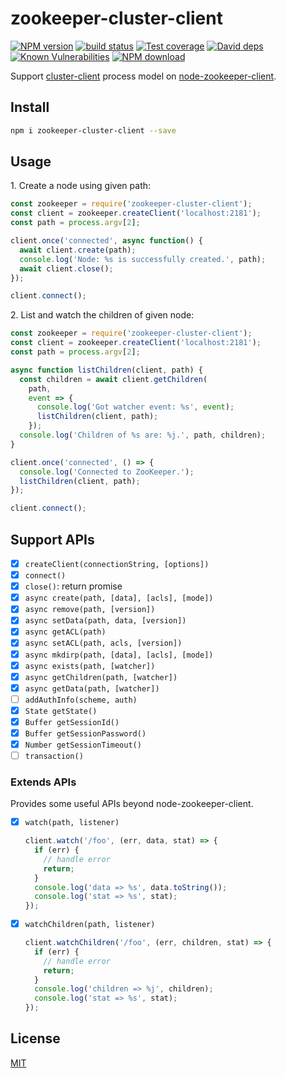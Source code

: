# zookeeper-cluster-client

[![NPM version][npm-image]][npm-url]
[![build status][travis-image]][travis-url]
[![Test coverage][codecov-image]][codecov-url]
[![David deps][david-image]][david-url]
[![Known Vulnerabilities][snyk-image]][snyk-url]
[![NPM download][download-image]][download-url]

[npm-image]: https://img.shields.io/npm/v/zookeeper-cluster-client.svg?style=flat-square
[npm-url]: https://npmjs.org/package/zookeeper-cluster-client
[travis-image]: https://img.shields.io/travis/node-modules/zookeeper-cluster-client.svg?style=flat-square
[travis-url]: https://travis-ci.org/node-modules/zookeeper-cluster-client
[codecov-image]: https://codecov.io/gh/node-modules/zookeeper-cluster-client/branch/master/graph/badge.svg
[codecov-url]: https://codecov.io/gh/node-modules/zookeeper-cluster-client
[david-image]: https://img.shields.io/david/node-modules/zookeeper-cluster-client.svg?style=flat-square
[david-url]: https://david-dm.org/node-modules/zookeeper-cluster-client
[snyk-image]: https://snyk.io/test/npm/zookeeper-cluster-client/badge.svg?style=flat-square
[snyk-url]: https://snyk.io/test/npm/zookeeper-cluster-client
[download-image]: https://img.shields.io/npm/dm/zookeeper-cluster-client.svg?style=flat-square
[download-url]: https://npmjs.org/package/zookeeper-cluster-client

Support [cluster-client](https://www.npmjs.com/package/cluster-client) process model on [node-zookeeper-client](https://www.npmjs.com/package/node-zookeeper-client).

## Install

```bash
npm i zookeeper-cluster-client --save
```

## Usage

1\. Create a node using given path:

```js
const zookeeper = require('zookeeper-cluster-client');
const client = zookeeper.createClient('localhost:2181');
const path = process.argv[2];

client.once('connected', async function() {
  await client.create(path);
  console.log('Node: %s is successfully created.', path);
  await client.close();
});

client.connect();
```

2\. List and watch the children of given node:

```js
const zookeeper = require('zookeeper-cluster-client');
const client = zookeeper.createClient('localhost:2181');
const path = process.argv[2];

async function listChildren(client, path) {
  const children = await client.getChildren(
    path,
    event => {
      console.log('Got watcher event: %s', event);
      listChildren(client, path);
    });
  console.log('Children of %s are: %j.', path, children);
}

client.once('connected', () => {
  console.log('Connected to ZooKeeper.');
  listChildren(client, path);
});

client.connect();
```

## Support APIs

- [x] `createClient(connectionString, [options])`
- [x] `connect()`
- [x] `close()`: return promise
- [x] `async create(path, [data], [acls], [mode])`
- [x] `async remove(path, [version])`
- [x] `async setData(path, data, [version])`
- [x] `async getACL(path)`
- [x] `async setACL(path, acls, [version])`
- [x] `async mkdirp(path, [data], [acls], [mode])`
- [x] `async exists(path, [watcher])`
- [x] `async getChildren(path, [watcher])`
- [x] `async getData(path, [watcher])`
- [ ] `addAuthInfo(scheme, auth)`
- [x] `State getState()`
- [x] `Buffer getSessionId()`
- [x] `Buffer getSessionPassword()`
- [x] `Number getSessionTimeout()`
- [ ] `transaction()`

### Extends APIs

Provides some useful APIs beyond node-zookeeper-client.

- [x] `watch(path, listener)`

  ```js
  client.watch('/foo', (err, data, stat) => {
    if (err) {
      // handle error
      return;
    }
    console.log('data => %s', data.toString());
    console.log('stat => %s', stat);
  });
  ```

- [x] `watchChildren(path, listener)`

  ```js
  client.watchChildren('/foo', (err, children, stat) => {
    if (err) {
      // handle error
      return;
    }
    console.log('children => %j', children);
    console.log('stat => %s', stat);
  });
  ```

## License

[MIT](LICENSE.txt)
